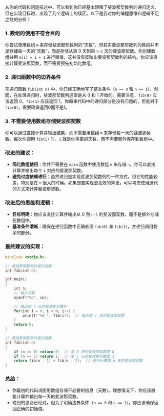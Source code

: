 从你的代码和问题描述中，可以看到你已经基本理解了斐波那契数列的递归定义，但在实现目标时，出现了几个逻辑上的误区。以下是我对你的编程思维和逻辑不足之处的分析：

### 1. **数组的使用不符合目的**
你尝试使用数组 `m` 来存储斐波那契数列的“天数”，但其实斐波那契数列的目的并不是存储每一天的“天数”，而是存储从第 0 天到第 `n-1` 天的斐波那契数。你创建数组并用 `m[i] = i + 1` 进行赋值，这并没有反映出斐波那契数列的结构。你应该直接计算斐波那契数，而不需要预先初始化数组。

### 2. **递归函数中的边界条件**
在递归函数 `fib(int n)` 中，你已经正确地写了基准条件（`n == 0` 和 `n == 1`）。然而，在处理递归时，斐波那契数列通常是从 0 和 1 开始的。需要注意，`fib(0)` 应该返回 0，`fib(1)` 应该返回 1。你原来代码中的递归部分是没有问题的，但是对于 `fib(0)`，需要确保返回0而不是1。

### 3. **不需要使用数组存储斐波那契数**
你可以通过直接计算并输出结果，而不需要用数组 `m` 来存储每一天的斐波那契数。每次你调用 `fib(i)` 时，`i` 就是你需要的天数，而不需要额外保存到数组中。

### 改进的建议：
- **简化数组使用**：你并不需要在 `main` 函数中使用数组 `m` 来存储 `n`，你可以直接计算并输出每个 `i` 对应的斐波那契数。
- **避免过度依赖递归**：虽然递归是实现斐波那契数列的一种方式，但它的性能较差，特别是在 `n` 很大的时候。如果想要实现更高效的算法，可以考虑使用迭代的方式来计算斐波那契数。

### 改进后的思维和逻辑：
- **目标明确**：你应该直接计算并输出从 0 到 `n-1` 的斐波那契数，而不是额外存储在数组中。
- **基准条件清晰**：确保在递归函数中正确处理 `fib(0)` 和 `fib(1)`，并递归调用剩余的部分。

### 最终建议的实现：

```cpp
#include <stdio.h>

// 斐波那契数列的递归函数
int fib(int n);

int main()
{
    int n;
    // 输入天数
    scanf("%d", &n);

    // 输出前 n 天的斐波那契数列
    for(int i = 0; i < n; i++) {
        printf("%d ", fib(i));  // 输出第 i 天的斐波那契数
    }
    return 0;
}

// 斐波那契数列的递归函数
int fib(int n)
{
    if (n == 0) return 0;  // 第 0 天的斐波那契数是 0
    if (n == 1) return 1;  // 第 1 天的斐波那契数是 1
    return fib(n - 1) + fib(n - 2);  // 递归计算第 n 天的斐波那契数
}
```

### 总结：
- 你最初的代码试图用数组存储不必要的信息（天数）。理想情况下，你应该直接计算并输出每一天的斐波那契数。
- 递归的思路已经对，但为了明确边界条件（`n == 0` 和 `n == 1`），你应该确保返回正确的初始值。
